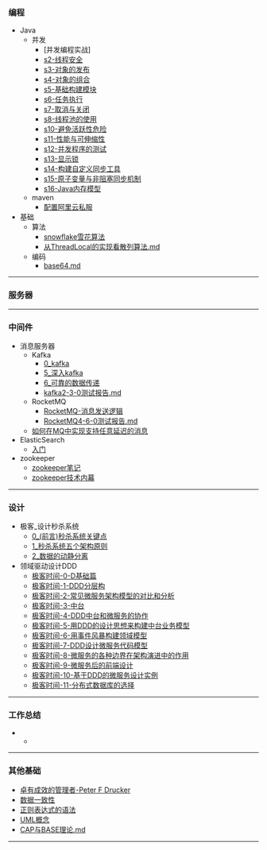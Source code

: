 ### 编程


- Java
    - 并发
      -  [并发编程实战]
        -  [s2-线程安全](article/编程/JAVA/并发/并发编程实战笔记/并发编程实战-s2-线程安全.md) 
        -  [s3-对象的发布](article/编程/JAVA/并发/并发编程实战笔记/并发编程实战-s3-对象的发布.md) 
        -  [s4-对象的组合](article/编程/JAVA/并发/并发编程实战笔记/并发编程实战-s4-对象的组合.md) 
        -  [s5-基础构建模块](article/编程/JAVA/并发/并发编程实战笔记/并发编程实战-s5-基础构建模块.md) 
        -  [s6-任务执行](article/编程/JAVA/并发/并发编程实战笔记/并发编程实战-s6-任务执行.md) 
        -  [s7-取消与关闭](article/编程/JAVA/并发/并发编程实战笔记/并发编程实战-s7-取消与关闭.md) 
        -  [s8-线程池的使用](article/编程/JAVA/并发/并发编程实战笔记/并发编程实战-s8-线程池的使用.md) 
        -  [s10-避免活跃性危险](article/编程/JAVA/并发/并发编程实战笔记/并发编程实战-s10-避免活跃性危险.md) 
        -  [s11-性能与可伸缩性](article/编程/JAVA/并发/并发编程实战笔记/并发编程实战-s11-性能与可伸缩性.md) 
        -  [s12-并发程序的测试](article/编程/JAVA/并发/并发编程实战笔记/并发编程实战-s12-并发程序的测试.md) 
        -  [s13-显示锁](article/编程/JAVA/并发/并发编程实战笔记/并发编程实战-s13-显示锁.md) 
        -  [s14-构建自定义同步工具](article/编程/JAVA/并发/并发编程实战笔记/并发编程实战-s14-构建自定义同步工具.md) 
        -  [s15-原子变量与非阻塞同步机制](article/编程/JAVA/并发/并发编程实战笔记/并发编程实战-s15-原子变量与非阻塞同步机制.md) 
        -  [s16-Java内存模型](article/编程/JAVA/并发/并发编程实战-s16-Java内存模型.md) 
    - maven
      -  [配置阿里云私服](article/编程/maven/配置阿里云私服.md) 
- 基础
  - 算法
      - [snowflake雪花算法](article/设计/算法algarithm/snowflake雪花算法.md)
      - [从ThreadLocal的实现看散列算法.md](article/设计/算法algarithm/从ThreadLocal的实现看散列算法.md) 
  - 编码
      -  [base64.md](article/设计/编码/base64.md) 
---

### 服务器

---

### 中间件
- 消息服务器
    - Kafka
      - [0_kafka](article/中间件/消息服务器/Kafka.md)
      - [5_深入kafka](article/中间件/消息服务器/5深入kafka.md)
      - [6_可靠的数据传递](article/中间件/消息服务器/6可靠的数据传递.md)
      -  [kafka2-3-0测试报告.md](article/中间件/消息服务器/kafka2-3-0测试报告.md) 
    - RocketMQ
      - [RocketMQ-消息发送逻辑](article/中间件/消息服务器/RocketMQ-消息发送逻辑.md)
      -  [RocketMQ4-6-0测试报告.md](article/中间件/消息服务器/RocketMQ4-6-0测试报告.md) 
    - [如何在MQ中实现支持任意延迟的消息](article/中间件/消息服务器/如何在MQ中实现支持任意延迟的消息.md)
- ElasticSearch
    - [入门](article/中间件/ElasticSearch/入门.md)
- zookeeper
    - [zookeeper笔记](article/中间件/zookeeper/zookeeper笔记.md)
    - [zookeeper技术内幕](article/中间件/zookeeper/zookeeper技术内幕.md)

---

### 设计

- 极客_设计秒杀系统
    - [0_(前言)秒杀系统关键点](article/设计/极客-设计秒杀系统/0前言-秒杀系统关键点.md)
    - [1_秒杀系统五个架构原则](/article/设计/极客-设计秒杀系统/1秒杀系统五个架构原则.md)
    - [2_数据的动静分离](article/设计/极客-设计秒杀系统/2数据的动静分离.md)
- 领域驱动设计DDD
    -  [极客时间-0-D基础篇](article/设计/DDD/极客时间-0-D基础篇.md) 
    -  [极客时间-1-DDD分层构](article/设计/DDD/极客时间-1-DDD分层构.md) 
    -  [极客时间-2-常见微服务架构模型的对比和分析](article/设计/DDD/极客时间-2-常见微服务架构模型的对比和分析.md) 
    -  [极客时间-3-中台](article/设计/DDD/极客时间-3-中台.md) 
    -  [极客时间-4-DDD中台和微服务的协作](article/设计/DDD/极客时间-4-DDD中台和微服务的协作.md) 
    -  [极客时间-5-用DDD的设计思想来构建中台业务模型](article/设计/DDD/极客时间-5-用DDD的设计思想来构建中台业务模型.md) 
    -  [极客时间-6-用事件风暴构建领域模型](article/设计/DDD/极客时间-6-用事件风暴构建领域模型.md) 
    -  [极客时间-7-DDD设计微服务代码模型](article/设计/DDD/极客时间-7-DDD设计微服务代码模型.md) 
    -  [极客时间-8-微服务的各种边界在架构演进中的作用](article/设计/DDD/极客时间-8-微服务的各种边界在架构演进中的作用.md) 
    -  [极客时间-9-微服务后的前端设计](article/设计/DDD/极客时间-9-微服务后的前端设计.md) 
    -  [极客时间-10-基于DDD的微服务设计实例](article/设计/DDD/极客时间-10-基于DDD的微服务设计实例.md) 
    -  [极客时间-11-分布式数据库的选择](article/设计/DDD/极客时间-11-分布式数据库的选择.md) 

---

### 工作总结
- - 

---

### 其他基础
- [卓有成效的管理者-Peter F Drucker](article/其他基础/卓有成效的管理者-Peter.F.Drucker.md)
- [数据一致性](article/其他基础/数据一致性.md)
- [正则表达式的语法](article/其他基础/正则表达式的语法.md)
- [UML概念](article/其他基础/UML概念.md)
- [CAP与BASE理论.md](article/其他基础/CAP与BASE理论.md) 

---
